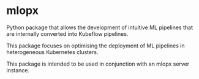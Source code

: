 # mlopx

Python package that allows the development of intuitive ML pipelines that are internally converted into Kubeflow pipelines.

This package focuses on optimising the deployment of ML pipelines in heterogeneous Kubernetes clusters.

This package is intended to be used in conjunction with an mlopx server instance.